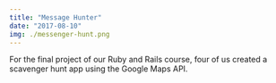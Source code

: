 ```yaml
---
title: "Message Hunter"
date: "2017-08-10"
img: ./messenger-hunt.png
---
```


For the final project of our Ruby and Rails course, four of us created a scavenger hunt app using the Google Maps API.